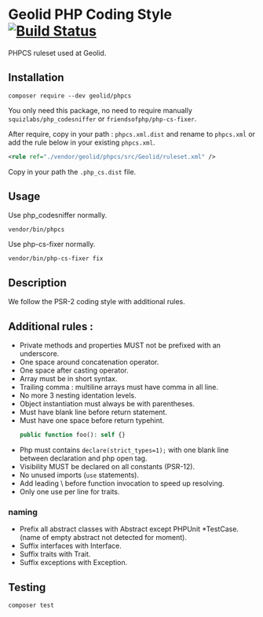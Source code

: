 # Geolid PHP Coding Style [![Build Status](https://travis-ci.org/Geolid/phpcs.svg?branch=master)](https://travis-ci.org/Geolid/phpcs)

PHPCS ruleset used at Geolid.

## Installation

    composer require --dev geolid/phpcs

You only need this package, no need to require manually `squizlabs/php_codesniffer` or `friendsofphp/php-cs-fixer`.

After require, copy in your path : `phpcs.xml.dist` and rename to `phpcs.xml̀`
or add the rule below in your existing `phpcs.xml`.

```xml
<rule ref="./vendor/geolid/phpcs/src/Geolid/ruleset.xml" />
```

Copy in your path the `.php_cs.dist` file.

## Usage

Use php_codesniffer normally.

    vendor/bin/phpcs

Use php-cs-fixer normally.

    vendor/bin/php-cs-fixer fix

## Description

We follow the PSR-2 coding style with additional rules.

## Additional rules :

 - Private methods and properties MUST not be prefixed with an underscore.
 - One space around concatenation operator.
 - One space after casting operator.
 - Array must be in short syntax.
 - Trailing comma : multiline arrays must have comma in all line.
 - No more 3 nesting identation levels.
 - Object instantiation must always be with parentheses.
 - Must have blank line before return statement.
 - Must have one space before return typehint.
    ```php
    public function foo(): self {}
    ```
 - Php must contains ```declare(strict_types=1);``` with one blank line between declaration and php open tag.
 - Visibility MUST be declared on all constants  (PSR-12).
 - No unused imports (`use` statements). 
 - Add leading \ before function invocation to speed up resolving.
 - Only one use per line for traits.

### naming

 - Prefix all abstract classes with Abstract except PHPUnit *TestCase. (name of empty abstract not detected for moment).
 - Suffix interfaces with Interface.
 - Suffix traits with Trait.
 - Suffix exceptions with Exception.


## Testing

    composer test
